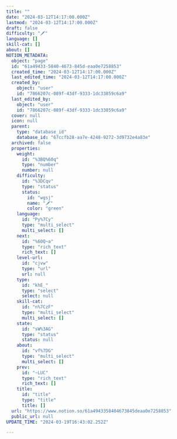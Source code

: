 ```yaml
---
title: ""
date: "2024-03-12T14:17:00.000Z"
lastmod: "2024-03-12T14:17:00.000Z"
draft: false
difficulty: "🗡"
language: []
skill-cat: []
about: []
NOTION_METADATA:
  object: "page"
  id: "61a49433-5840-4673-845d-eaa0e7258853"
  created_time: "2024-03-12T14:17:00.000Z"
  last_edited_time: "2024-03-12T14:17:00.000Z"
  created_by:
    object: "user"
    id: "7866207c-089f-43df-9333-1dc33859c6a9"
  last_edited_by:
    object: "user"
    id: "7866207c-089f-43df-9333-1dc33859c6a9"
  cover: null
  icon: null
  parent:
    type: "database_id"
    database_id: "67ccfb28-aa7e-4248-9272-3d9732e4a83e"
  archived: false
  properties:
    weight:
      id: "%3BQ%60q"
      type: "number"
      number: null
    difficulty:
      id: "%3DCqv"
      type: "status"
      status:
        id: "wgsj"
        name: "🗡"
        color: "green"
    language:
      id: "Py%7Cy"
      type: "multi_select"
      multi_select: []
    next:
      id: "%60Q~a"
      type: "rich_text"
      rich_text: []
    level-url:
      id: "cjvw"
      type: "url"
      url: null
    type:
      id: "khE_"
      type: "select"
      select: null
    skill-cat:
      id: "n%7CzF"
      type: "multi_select"
      multi_select: []
    state:
      id: "sW%3AG"
      type: "status"
      status: null
    about:
      id: "vf%7DG"
      type: "multi_select"
      multi_select: []
    prev:
      id: "~LUC"
      type: "rich_text"
      rich_text: []
    title:
      id: "title"
      type: "title"
      title: []
  url: "https://www.notion.so/61a4943358404673845deaa0e7258853"
  public_url: null
UPDATE_TIME: "2024-03-19T16:43:02.252Z"

---
```

<link rel="stylesheet" href="https://cdn.jsdelivr.net/npm/katex@0.16.2/dist/katex.min.css" integrity="sha384-bYdxxUwYipFNohQlHt0bjN/LCpueqWz13HufFEV1SUatKs1cm4L6fFgCi1jT643X" crossorigin="anonymous">

